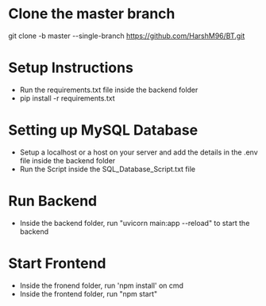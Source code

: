 # Clone the master branch
git clone -b master --single-branch https://github.com/HarshM96/BT.git
# Setup Instructions
- Run the requirements.txt file inside the backend folder
- pip install -r requirements.txt
# Setting up MySQL Database
- Setup a localhost or a host on your server and add the details in the .env file inside the backend folder
- Run the Script inside the SQL_Database_Script.txt file
# Run Backend
- Inside the backend folder, run "uvicorn main:app --reload" to start the backend
# Start Frontend
- Inside the fronend folder, run 'npm install' on cmd
- Inside the frontend folder, run "npm start"